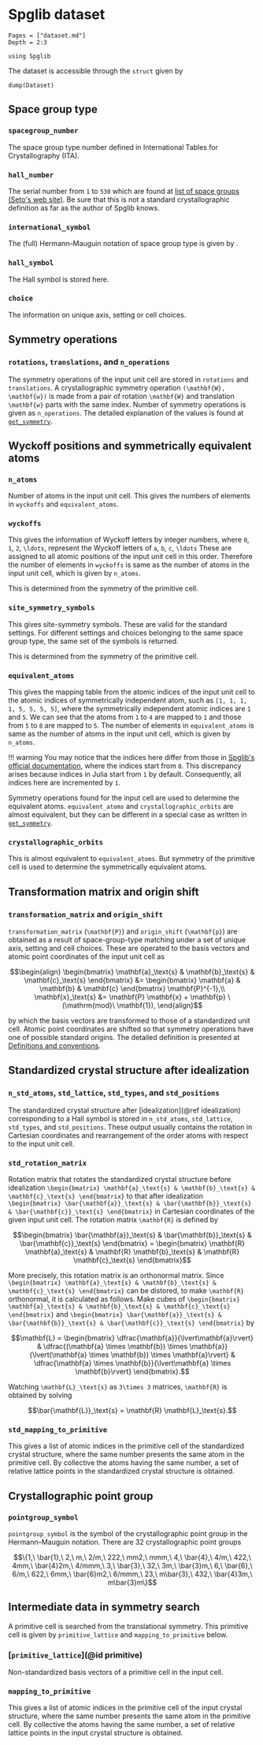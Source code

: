 # Spglib dataset

```@contents
Pages = ["dataset.md"]
Depth = 2:3
```

```@setup dataset
using Spglib
```

The dataset is accessible through the `struct` given by

```@example dataset
dump(Dataset)
```

## Space group type

### `spacegroup_number`

The space group type number defined in International Tables for
Crystallography (ITA).

### `hall_number`

The serial number from ``1`` to ``530`` which are found at
[list of space groups (Seto's web site)](https://yseto.net/?page_id=29%3E). Be
sure that this is not a standard crystallographic definition as far as
the author of Spglib knows.

### `international_symbol`

The (full) Hermann–Mauguin notation of space group type is given by .

### `hall_symbol`

The Hall symbol is stored here.

### `choice`

The information on unique axis, setting or cell choices.

## Symmetry operations

### `rotations`, `translations`, and `n_operations`

The symmetry operations of the input unit cell are stored in
`rotations` and `translations`. A crystallographic symmetry
operation ``(\mathbf{W}, \mathbf{w})`` is made from a pair
of rotation ``\mathbf{W}`` and translation
``\mathbf{w}`` parts with the same index. Number of symmetry
operations is given as `n_operations`. The detailed explanation of
the values is found at [`get_symmetry`](@ref).

## Wyckoff positions and symmetrically equivalent atoms

### `n_atoms`

Number of atoms in the input unit cell. This gives the numbers of
elements in `wyckoffs` and `equivalent_atoms`.

### `wyckoffs`

This gives the information of Wyckoff letters by integer
numbers, where ``0``, ``1``, ``2``, ``\ldots``, represent the Wyckoff letters
of ``a``, ``b``, ``c``, ``\ldots`` These are assigned to all atomic positions
of the input unit cell in this order. Therefore the number of elements in
`wyckoffs` is same as the number of atoms in the input unit cell,
which is given by `n_atoms`.

This is determined from the symmetry of the primitive cell.

### `site_symmetry_symbols`

This gives site-symmetry symbols. These are valid for the standard
settings. For different settings and choices belonging to the same
space group type, the same set of the symbols is returned.

This is determined from the symmetry of the primitive cell.

### `equivalent_atoms`

This gives the mapping table from the atomic indices of the input unit
cell to the atomic indices of symmetrically independent atom, such as
`[1, 1, 1, 1, 5, 5, 5, 5]`, where the symmetrically independent
atomic indices are ``1`` and
``5``. We can see that the atoms from ``1`` to ``4`` are mapped to ``1`` and those
from ``5`` to ``8`` are mapped to ``5``.  The number of elements in
`equivalent_atoms` is same as the number of atoms in the input unit
cell, which is given by `n_atoms`.

!!! warning
    You may notice that the indices here differ from those in
    [Spglib's official documentation](https://spglib.readthedocs.io/en/latest/dataset.html#equivalent-atoms),
    where the indices start from ``0``. This discrepancy arises because indices in Julia
    start from ``1`` by default. Consequently, all indices here are incremented by ``1``.

Symmetry operations found for the input cell are used to determine the
equivalent atoms. `equivalent_atoms` and `crystallographic_orbits`
are almost equivalent, but they can be different in a special
case as written in [`get_symmetry`](@ref).

### `crystallographic_orbits`

This is almost equivalent to `equivalent_atoms`. But symmetry of the
primitive cell is used to determine the symmetrically equivalent atoms.

## Transformation matrix and origin shift

### `transformation_matrix` and `origin_shift`

`transformation_matrix` (``\mathbf{P}``) and
`origin_shift` (``\mathbf{p}``) are obtained as a result of
space-group-type matching under a set of unique axis, setting and cell
choices. These are operated to the basis vectors and atomic point
coordinates of the input unit cell as

```math
\begin{align}
    \begin{bmatrix} \mathbf{a}_\text{s} & \mathbf{b}_\text{s} & \mathbf{c}_\text{s} \end{bmatrix} &=
    \begin{bmatrix} \mathbf{a} & \mathbf{b} & \mathbf{c} \end{bmatrix} \mathbf{P}^{-1},\\
    \mathbf{x}_\text{s} &= \mathbf{P} \mathbf{x} + \mathbf{p} \ (\mathrm{mod}\ \mathbf{1}),
\end{align}
```

by which the basis vectors are transformed to those of a
standardized unit cell. Atomic point coordinates are shifted so that
symmetry operations have one of possible standard origins. The
detailed definition is presented at
[Definitions and conventions](@ref).

## Standardized crystal structure after idealization

### `n_std_atoms`, `std_lattice`, `std_types`, and `std_positions`

The standardized crystal structure after [idealization](@ref idealization)
corresponding to a Hall symbol is stored in `n_std_atoms`, `std_lattice`, `std_types`, and
`std_positions`. These output usually contains the rotation in Cartesian coordinates and
rearrangement of the order atoms with respect to the input unit cell.

### `std_rotation_matrix`

Rotation matrix that rotates the standardized crystal structure
before idealization
``\begin{bmatrix} \mathbf{a}_\text{s} & \mathbf{b}_\text{s} & \mathbf{c}_\text{s} \end{bmatrix}``
to that after idealization
``\begin{bmatrix} \bar{\mathbf{a}}_\text{s} & \bar{\mathbf{b}}_\text{s} & \bar{\mathbf{c}}_\text{s} \end{bmatrix}``
in Cartesian coordinates of the given input unit cell. The rotation
matrix ``\mathbf{R}`` is defined by

```math
\begin{bmatrix} \bar{\mathbf{a}}_\text{s} & \bar{\mathbf{b}}_\text{s} & \bar{\mathbf{c}}_\text{s} \end{bmatrix} =
\begin{bmatrix} \mathbf{R} \mathbf{a}_\text{s} & \mathbf{R} \mathbf{b}_\text{s} & \mathbf{R} \mathbf{c}_\text{s} \end{bmatrix}
```

More precisely, this rotation matrix is an orthonormal matrix. Since
``\begin{bmatrix} \mathbf{a}_\text{s} & \mathbf{b}_\text{s} & \mathbf{c}_\text{s} \end{bmatrix}``
can be distored, to make ``\mathbf{R}`` orthonormal, it is calculated as
follows. Make cubes of
``\begin{bmatrix} \mathbf{a}_\text{s} & \mathbf{b}_\text{s} & \mathbf{c}_\text{s} \end{bmatrix}``
and
``\begin{bmatrix} \bar{\mathbf{a}}_\text{s} & \bar{\mathbf{b}}_\text{s} & \bar{\mathbf{c}}_\text{s} \end{bmatrix}``
by

```math
\mathbf{L} = \begin{bmatrix}
\dfrac{\mathbf{a}}{\lvert\mathbf{a}\rvert} &
\dfrac{(\mathbf{a} \times \mathbf{b}) \times \mathbf{a}}{\lvert(\mathbf{a} \times \mathbf{b}) \times \mathbf{a}\rvert} &
\dfrac{\mathbf{a} \times \mathbf{b}}{\lvert\mathbf{a} \times \mathbf{b}\rvert}
\end{bmatrix}.
```

Watching ``\mathbf{L}_\text{s}`` as ``3\times 3`` matrices, ``\mathbf{R}`` is
obtained by solving

```math
\bar{\mathbf{L}}_\text{s} = \mathbf{R} \mathbf{L}_\text{s}.
```

### `std_mapping_to_primitive`

This gives a list of
atomic indices in the primitive cell of the standardized crystal
structure, where the same number presents the same atom in the
primitive cell. By collective the atoms having the same number, a set
of relative lattice points in the standardized crystal structure
is obtained.

## Crystallographic point group

### `pointgroup_symbol`

`pointgroup_symbol` is the symbol of the crystallographic point
group in the Hermann–Mauguin notation. There are 32 crystallographic
point groups

```math
\{1,\ \bar{1},\ 2,\ m,\ 2/m,\ 222,\ mm2,\ mmm,\ 4,\ \bar{4},\ 4/m,\ 422,\ 4mm,\ \bar{4}2m,\ 4/mmm,\ 3,\ \bar{3},\ 32,\ 3m,\ \bar{3}m,\ 6,\ \bar{6},\ 6/m,\ 622,\ 6mm,\ \bar{6}m2,\ 6/mmm,\ 23,\ m\bar{3},\ 432,\ \bar{4}3m,\ m\bar{3}m\}
```

## Intermediate data in symmetry search

A primitive cell is searched from the translational symmetry. This
primitive cell is given by `primitive_lattice` and
`mapping_to_primitive` below.

### [`primitive_lattice`](@id primitive)

Non-standardized basis vectors of a primitive cell in the input
cell.

### `mapping_to_primitive`

This
gives a list of atomic indices in the primitive cell of the input
crystal structure, where the same number presents the same atom in the
primitive cell. By collective the atoms having the same number, a set
of relative lattice points in the input crystal structure is obtained.
